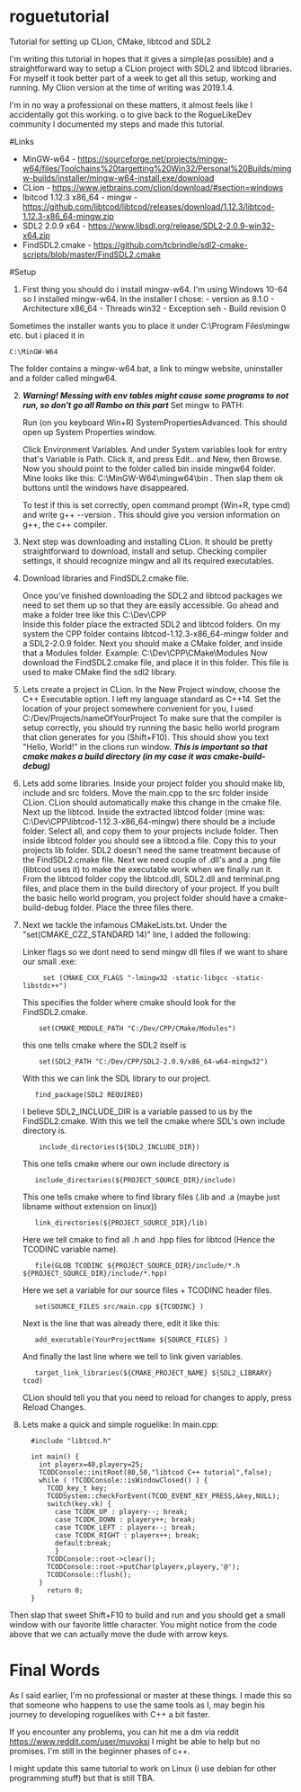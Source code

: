 # roguetutorial
Tutorial for setting up CLion, CMake, libtcod and SDL2


I'm writing this tutorial in hopes that it gives a simple(as possible) and a straightforward way to 
setup a CLion project with SDL2 and libtcod libraries.
For myself it took better part of a week to get all this setup, working and running. My Clion version 
at the time of writing was 2019.1.4.

I'm in no way a professional on these matters, it almost feels like I accidentally got this working. 
o to give back to the RogueLikeDev community I documented my steps and made this tutorial.

#Links
  - MinGW-w64 - https://sourceforge.net/projects/mingw-w64/files/Toolchains%20targetting%20Win32/Personal%20Builds/mingw-builds/installer/mingw-w64-install.exe/download
  - CLion - https://www.jetbrains.com/clion/download/#section=windows
  - lbitcod 1.12.3 x86_64 - mingw - https://github.com/libtcod/libtcod/releases/download/1.12.3/libtcod-1.12.3-x86_64-mingw.zip
  - SDL2 2.0.9 x64 - https://www.libsdl.org/release/SDL2-2.0.9-win32-x64.zip
  - FindSDL2.cmake - https://github.com/tcbrindle/sdl2-cmake-scripts/blob/master/FindSDL2.cmake

#Setup
1. First thing you should do i install mingw-w64. I'm using Windows 10-64 so I installed mingw-w64.
        In the installer I chose:
          - version as 8.1.0
          - Architecture x86_64
          - Threads win32
          - Exception seh
          - Build revision 0

  Sometimes the installer wants you to place it under C:\Program Files\mingw etc. but i placed it in 
  
    C:\MinGW-W64
    
  The folder contains a mingw-w64.bat, a link to mingw website, uninstaller and a folder called mingw64.

2. ***Warning! Messing with env tables might cause some programs to not run, so don't go all Rambo on this part***
   Set mingw to PATH:
   
   Run (on you keyboard Win+R) SystemPropertiesAdvanced. This should open up System Properties window.

   Click Environment Variables. And under System variables look for entry that's Variable is Path. Click it, and press Edit.. 
   and New, then Browse.
   Now you should point to the folder called bin inside mingw64 folder. Mine looks like this: C:\MinGW-W64\mingw64\bin .
   Then slap them ok buttons until the windows have disappeared.
        
   To test if this is set correctly, open command prompt (Win+R, type cmd) and write g++ --version . This should give 
   you version information on g++, the c++ compiler.

3. Next step was downloading and installing CLion. It should be pretty straightforward to download, install and setup. 
   Checking compiler settings, it should recognize mingw and all its required executables.

4. Download libraries and FindSDL2.cmake file.

   Once you've finished downloading the SDL2 and libtcod packages we need to set them up so that they are easily accessible.
   Go ahead and make a folder tree like this C:\Dev\CPP\
   Inside this folder place the extracted SDL2 and libtcod folders. On my system the CPP 
   folder contains libtcod-1.12.3-x86_64-mingw folder and a SDL2-2.0.9 folder.
   Next you should make a CMake folder, and inside that a Modules folder. Example: C:\Dev\CPP\CMake\Modules
   Now download the FindSDL2.cmake file, and place it in this folder. This file is used to make CMake find the sdl2 library.

5. Lets create a project in CLion.
   In the New Project window, choose the C++ Executable option. I left my language standard as C++14.
   Set the location of your project somewhere convenient for you, I used C:/Dev/Projects/nameOfYourProject
   To make sure that the compiler is setup correctly, you should try running the basic hello world 
   program that clion generates for you (Shift+F10).
   This should show you text "Hello, World!" in the clions run window.
   ***This is important so that cmake makes a build directory (in my case it was cmake-build-debug)***

6. Lets add some libraries.
    Inside your project folder you should make lib, include and src folders. 
    Move the main.cpp to the src folder inside CLion. CLion should automatically make this change in the cmake file.
    Next up the libtcod. Inside the extracted libtcod folder 
    (mine was: C:\Dev\CPP\libtcod-1.12.3-x86_64-mingw) there should be a include folder. 
    Select all, and copy them to your projects include folder.
    Then inside libtcod folder you should see a libtcod.a file. Copy this to your projects lib folder. 
    SDL2 doesn't need the same treatment because of the FindSDL2.cmake file.
    Next we need couple of .dll's and a .png file (libtcod uses it) to make the executable work when we finally run it.
    From the libtcod folder copy the libtcod.dll, SDL2.dll and terminal.png files, and place them in the 
    build directory of your project. If you built the basic hello world program, you project folder
    should have a cmake-build-debug folder. Place the three files there.

7. Next we tackle the infamous CMakeLists.txt. Under the "set(CMAKE_CZZ_STANDARD 14)" line, I added the following:

      Linker flags so we dont need to send mingw dll files if we want to share our small .exe:
      
            set (CMAKE_CXX_FLAGS "-lmingw32 -static-libgcc -static-libstdc++")

      This specifies the folder where cmake should look for the FindSDL2.cmake.
      
           set(CMAKE_MODULE_PATH "C:/Dev/CPP/CMake/Modules")
          
          
      this one tells cmake where the SDL2 itself is
      
           set(SDL2_PATH "C:/Dev/CPP/SDL2-2.0.9/x86_64-w64-mingw32")
    
    
      With this we can link the SDL library to our project.
      
          find_package(SDL2 REQUIRED)
          
    
    I believe SDL2_INCLUDE_DIR is a variable passed to us by the FindSDL2.cmake. With this we tell the cmake where SDL's own include directory is.    
    
           include_directories(${SDL2_INCLUDE_DIR}) 
    
    
    This one tells cmake where our own include directory is
    
          include_directories(${PROJECT_SOURCE_DIR}/include)
          
    
    This one tells cmake where to find library files (.lib and .a (maybe just libname without extension on linux))
    
          link_directories(${PROJECT_SOURCE_DIR}/lib)
    
    
    Here we tell cmake to find all .h and .hpp files for libtcod (Hence the TCODINC variable name).
    
          file(GLOB TCODINC ${PROJECT_SOURCE_DIR}/include/*.h ${PROJECT_SOURCE_DIR}/include/*.hpp)


    Here we set a variable for our source files + TCODINC header files.
    
          set(SOURCE_FILES src/main.cpp ${TCODINC} )


    Next is the line that was already there, edit it like this:    
    
          add_executable(YourProjectName ${SOURCE_FILES} )
          

    And finally the last line where we tell to link given variables.
    
          target_link_libraries(${CMAKE_PROJECT_NAME} ${SDL2_LIBRARY} tcod)
          
          

    CLion should tell you that you need to reload for changes to apply, press Reload Changes.

8.  Lets make a quick and simple roguelike:
    In main.cpp:
    
          #include "libtcod.h"

          int main() {
            int playerx=40,playery=25;
            TCODConsole::initRoot(80,50,"libtcod C++ tutorial",false);
            while ( !TCODConsole::isWindowClosed() ) {
              TCOD_key_t key;
              TCODSystem::checkForEvent(TCOD_EVENT_KEY_PRESS,&key,NULL);
              switch(key.vk) {
                case TCODK_UP : playery--; break;
                case TCODK_DOWN : playery++; break;
                case TCODK_LEFT : playerx--; break;
                case TCODK_RIGHT : playerx++; break;
                default:break;
                }
              TCODConsole::root->clear();
              TCODConsole::root->putChar(playerx,playery,'@');
              TCODConsole::flush();
            }
              return 0;
          }

  Then slap that sweet Shift+F10 to build and run and you should get a small window with our favorite little character. 
  You might notice from the code above that we can actually move the dude with arrow keys.

# Final Words

  As I said earlier, I'm no professional or master at these things. I made this so that someone who happens 
  to use the same tools as I, may begin his journey to developing roguelikes with C++ a bit faster.

  If you encounter any problems, you can hit me a dm via reddit https://www.reddit.com/user/muvoksi 
  I might be able to help but no promises. I'm still in the beginner phases of c++.

  I might update this same tutorial to work on Linux (i use debian for other programming stuff) but that is still TBA.
